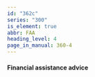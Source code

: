 ```yaml
---
id: "362c"
series: "300"
is_element: true
abbr: FAA
heading_level: 4
page_in_manual: 360-4
---
```


#### Financial assistance advice